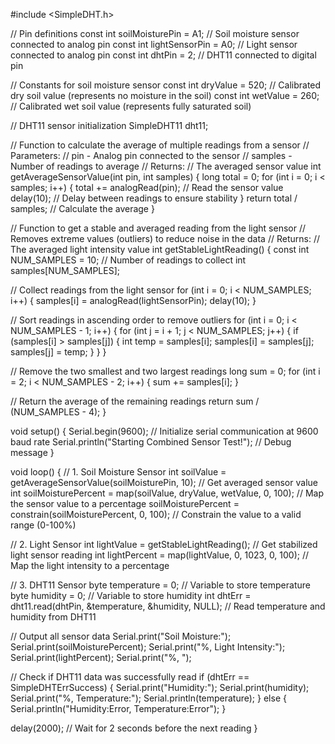 #include <SimpleDHT.h>

// Pin definitions
const int soilMoisturePin = A1; // Soil moisture sensor connected to analog pin
const int lightSensorPin = A0;  // Light sensor connected to analog pin
const int dhtPin = 2;           // DHT11 connected to digital pin

// Constants for soil moisture sensor
const int dryValue = 520;  // Calibrated dry soil value (represents no moisture in the soil)
const int wetValue = 260;  // Calibrated wet soil value (represents fully saturated soil)

// DHT11 sensor initialization
SimpleDHT11 dht11;

// Function to calculate the average of multiple readings from a sensor
// Parameters:
//   pin - Analog pin connected to the sensor
//   samples - Number of readings to average
// Returns:
//   The averaged sensor value
int getAverageSensorValue(int pin, int samples) {
  long total = 0;
  for (int i = 0; i < samples; i++) {
    total += analogRead(pin);  // Read the sensor value
    delay(10); // Delay between readings to ensure stability
  }
  return total / samples; // Calculate the average
}

// Function to get a stable and averaged reading from the light sensor
// Removes extreme values (outliers) to reduce noise in the data
// Returns:
//   The averaged light intensity value
int getStableLightReading() {
  const int NUM_SAMPLES = 10;  // Number of readings to collect
  int samples[NUM_SAMPLES];

  // Collect readings from the light sensor
  for (int i = 0; i < NUM_SAMPLES; i++) {
    samples[i] = analogRead(lightSensorPin);
    delay(10);
  }

  // Sort readings in ascending order to remove outliers
  for (int i = 0; i < NUM_SAMPLES - 1; i++) {
    for (int j = i + 1; j < NUM_SAMPLES; j++) {
      if (samples[i] > samples[j]) {
        int temp = samples[i];
        samples[i] = samples[j];
        samples[j] = temp;
      }
    }
  }

  // Remove the two smallest and two largest readings
  long sum = 0;
  for (int i = 2; i < NUM_SAMPLES - 2; i++) {
    sum += samples[i];
  }

  // Return the average of the remaining readings
  return sum / (NUM_SAMPLES - 4);
}

void setup() {
  Serial.begin(9600); // Initialize serial communication at 9600 baud rate
  Serial.println("Starting Combined Sensor Test!"); // Debug message
}

void loop() {
  // 1. Soil Moisture Sensor
  int soilValue = getAverageSensorValue(soilMoisturePin, 10); // Get averaged sensor value
  int soilMoisturePercent = map(soilValue, dryValue, wetValue, 0, 100); // Map the sensor value to a percentage
  soilMoisturePercent = constrain(soilMoisturePercent, 0, 100); // Constrain the value to a valid range (0-100%)

  // 2. Light Sensor
  int lightValue = getStableLightReading(); // Get stabilized light sensor reading
  int lightPercent = map(lightValue, 0, 1023, 0, 100); // Map the light intensity to a percentage

  // 3. DHT11 Sensor
  byte temperature = 0; // Variable to store temperature
  byte humidity = 0;    // Variable to store humidity
  int dhtErr = dht11.read(dhtPin, &temperature, &humidity, NULL); // Read temperature and humidity from DHT11

  // Output all sensor data
  Serial.print("Soil Moisture:");
  Serial.print(soilMoisturePercent);
  Serial.print("%, Light Intensity:");
  Serial.print(lightPercent);
  Serial.print("%, ");

  // Check if DHT11 data was successfully read
  if (dhtErr == SimpleDHTErrSuccess) {
    Serial.print("Humidity:");
    Serial.print(humidity);
    Serial.print("%, Temperature:");
    Serial.println(temperature);
  } else {
    Serial.println("Humidity:Error, Temperature:Error");
  }

  delay(2000); // Wait for 2 seconds before the next reading
}
